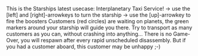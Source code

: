 This is the Starships latest usecase: Interplanetary Taxi Service!
 -> use the [left] and [right]-arrowkeys to turn the starship
 -> use the [up]-arrowkey to fire the boosters
Customers (red circles) are waiting on planets, the green markers around your starship will guide you there.
Try to transport as many customers as you can, without crashing into anything...
There is no Game-Over, you will respawn after every rapid unscheduled disassembly.
But if you had a customer aboard, this customer may be unhappy ;-)